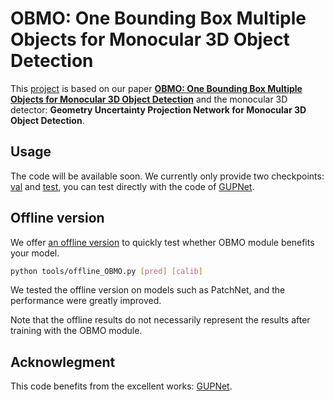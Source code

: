 # OBMO: One Bounding Box Multiple Objects for Monocular 3D Object Detection

This [project](https://github.com/mrsempress/OBMO) is based on our paper [**OBMO: One Bounding Box Multiple Objects for Monocular 3D Object Detection**](https://ieeexplore.ieee.org/document/10325411) and the monocular 3D detector: **Geometry Uncertainty Projection Network for Monocular 3D Object Detection**. 

## Usage

The code will be available soon. We currently only provide two checkpoints: [val](https://drive.google.com/file/d/13u4eUhy4StwhLd9IQU56fCRzV9a7D8xN/view?usp=sharing) and [test](https://drive.google.com/file/d/13P7NkqrmTh49deMvBHNP2jjnsw85yu6F/view?usp=sharing), you can test directly with the code of [GUPNet](https://github.com/SuperMHP/GUPNet).

## Offline version

We offer [an offline version](tools/offline_OBMO.py) to quickly test whether OBMO module benefits your model. 

``` sh
python tools/offline_OBMO.py [pred] [calib]
```

We tested the offline version on models such as PatchNet, and the performance were greatly improved. 

Note that the offline results do not necessarily represent the results after training with the OBMO module.

## Acknowlegment

This code benefits from the excellent works: [GUPNet](https://github.com/SuperMHP/GUPNet).

